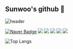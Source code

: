## Sunwoo's github 👋

![header](https://capsule-render.vercel.app/api?type=slice)

<p>
  
[![Naver Badge](https://img.shields.io/badge/-sunn1017@naver.com-c14438?style=flat&logo=Gmail&logoColor=white&link=mailto:sunn1017@naver.com)](mailto:sunn1017@naver.com)
<img src="https://img.shields.io/badge/java-007396?style=flat-square&logo=java&logoColor=white">
<img src="https://img.shields.io/badge/Spring-6DB33F?style=flat-square&logo=Spring&logoColor=white"/>
  <img src="https://img.shields.io/badge/Python-3776AB?style=flat-square&logo=Python&logoColor=white"/>
<img src="https://img.shields.io/badge/MySQL-4479A1?style=flat-square&logo=MySQL&logoColor=white"/>
<img src="https://img.shields.io/badge/HTML5-E34F26?style=flat-square&logo=html5&logoColor=white"/>
  </p>
  
 
![Top Langs](https://github-readme-stats.vercel.app/api/top-langs/?username=Imigi&layout=compact)



